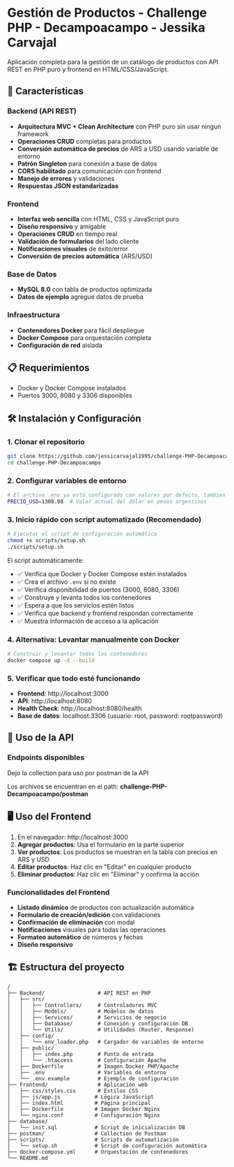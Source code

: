 # Gestión de Productos - Challenge PHP - Decampoacampo - Jessika Carvajal

Aplicación completa para la gestión de un catálogo de productos con API REST en PHP puro y frontend en HTML/CSS/JavaScript.

## 🚀 Características

### Backend (API REST)
- **Arquitectura MVC + Clean Architecture** con PHP puro sin usar ningun framework
- **Operaciones CRUD** completas para productos
- **Conversión automática de precios** de ARS a USD usando variable de entorno
- **Patrón Singleton** para conexión a base de datos
- **CORS habilitado** para comunicación con frontend
- **Manejo de errores** y validaciones
- **Respuestas JSON estandarizadas**

### Frontend
- **Interfaz web sencilla** con HTML, CSS y JavaScript puro
- **Diseño responsivo** y amigable
- **Operaciones CRUD** en tiempo real
- **Validación de formularios** del lado cliente
- **Notificaciones visuales** de éxito/error
- **Conversión de precios automática** (ARS/USD)

### Base de Datos
- **MySQL 8.0** con tabla de productos optimizada
- **Datos de ejemplo** agregue datos de prueba

### Infraestructura
- **Contenedores Docker** para fácil despliegue
- **Docker Compose** para orquestación completa
- **Configuración de red** aislada

## 📋 Requerimientos

- Docker y Docker Compose instalados
- Puertos 3000, 8080 y 3306 disponibles

## 🛠️ Instalación y Configuración

### 1. Clonar el repositorio
```bash
git clone https://github.com/jessicarvajal1995/challenge-PHP-Decampoacampo/
cd challenge-PHP-Decampoacampo
```

### 2. Configurar variables de entorno
```bash
# El archivo .env ya está configurado con valores por defecto, tambien deje un .env.example con la información
PRECIO_USD=1308.08  # Valor actual del dólar en pesos argentinos
```

### 3. Inicio rápido con script automatizado (Recomendado)
```bash
# Ejecutar el script de configuración automática
chmod +x scripts/setup.sh
./scripts/setup.sh
```

El script automáticamente:
- ✅ Verifica que Docker y Docker Compose estén instalados
- ✅ Crea el archivo `.env` si no existe
- ✅ Verifica disponibilidad de puertos (3000, 8080, 3306)
- ✅ Construye y levanta todos los contenedores
- ✅ Espera a que los servicios estén listos
- ✅ Verifica que backend y frontend respondan correctamente
- ✅ Muestra información de acceso a la aplicación

### 4. Alternativa: Levantar manualmente con Docker
```bash
# Construir y levantar todos los contenedores
docker compose up -d --build

```

### 5. Verificar que todo esté funcionando
- **Frontend**: http://localhost:3000
- **API**: http://localhost:8080
- **Health Check**: http://localhost:8080/health
- **Base de datos**: localhost:3306 (usuario: root, password: rootpassword)

## 🔧 Uso de la API

### Endpoints disponibles

Dejo la collection para uso por postman de la API

Los archivos se encuentran en el path: **challenge-PHP-Decampoacampo/postman**

## 🖥️ Uso del Frontend

1. En el navegador: http://localhost:3000
2. **Agregar productos**: Usa el formulario en la parte superior
3. **Ver productos**: Los productos se muestran en la tabla con precios en ARS y USD
4. **Editar productos**: Haz clic en "Editar" en cualquier producto
5. **Eliminar productos**: Haz clic en "Eliminar" y confirma la acción

### Funcionalidades del Frontend
- **Listado dinámico** de productos con actualización automática
- **Formulario de creación/edición** con validaciones
- **Confirmación de eliminación** con modal
- **Notificaciones** visuales para todas las operaciones
- **Formateo automático** de números y fechas
- **Diseño responsivo** 

## 🏗️ Estructura del proyecto

```
/
├── Backend/                 # API REST en PHP
│   ├── src/
│   │   ├── Controllers/     # Controladores MVC
│   │   ├── Models/          # Modelos de datos
│   │   ├── Services/        # Servicios de negocio
│   │   ├── Database/        # Conexión y configuración DB
│   │   └── Utils/           # Utilidades (Router, Response)
│   ├── config/
│   │   └── env_loader.php   # Cargador de variables de entorno
│   ├── public/
│   │   ├── index.php        # Punto de entrada
│   │   └── .htaccess        # Configuración Apache
│   ├── Dockerfile           # Imagen Docker PHP/Apache
│   ├── .env                 # Variables de entorno
│   └── .env.example         # Ejemplo de configuración
├── Frontend/                # Aplicación web
│   ├── css/styles.css       # Estilos CSS
│   ├── js/app.js           # Lógica JavaScript
│   ├── index.html          # Página principal
│   ├── Dockerfile          # Imagen Docker Nginx
│   └── nginx.conf          # Configuración Nginx
├── database/
│   └── init.sql            # Script de inicialización DB
├── postman/                # Collection de Postman
├── scripts/                # Scripts de automatización
│   └── setup.sh            # Script de configuración automática
├── docker-compose.yml      # Orquestación de contenedores
└── README.md              
```






